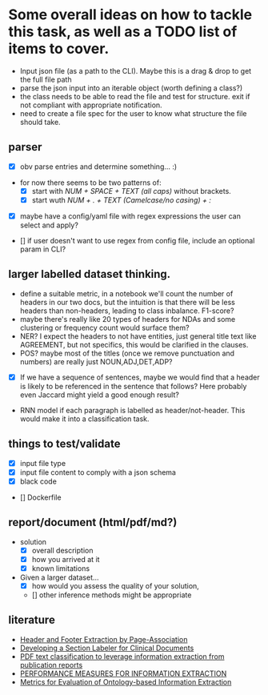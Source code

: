 
# Some overall ideas on how to tackle this task, as well as a TODO list of items to cover.

- Input json file (as a path to the CLI). Maybe this is a drag & drop to get the full file path
- parse the json input into an iterable object (worth defining a class?)
- the class needs to be able to read the file and test for structure. exit if not compliant with appropriate notification.
- need to create a file spec for the user to know what structure the file should take.

## parser
- [x] obv parse entries and determine something... :)
- for now there seems to be two patterns of:
	- [x] start with *NUM + SPACE + TEXT (all caps)* without brackets.
	- [x] start wuth *NUM + . + TEXT (Camelcase/no casing) + :*
- [x] maybe have a config/yaml file with regex expressions the user can select and apply?
- [] if user doesn't want to use regex from config file, include an optional param in CLI?

## larger labelled dataset thinking.
- define a suitable metric, in a notebook we'll count the number of headers in our two docs, but the intuition is that there will be less headers than non-headers, leading to class inbalance. F1-score?
- maybe there's really like 20 types of headers for NDAs and some clustering or frequency count would surface them?
- NER? I expect the headers to not have entities, just general title text like AGREEMENT, but not specifics, this would be clarified in the clauses.
- POS? maybe most of the titles (once we remove punctuation and numbers) are really just NOUN,ADJ,DET,ADP?
- [x] If we have a sequence of sentences, maybe we would find that a header is likely to be referenced in the sentence that follows? Here probably even Jaccard might yield a good enough result?
- RNN model if each paragraph is labelled as header/not-header. This would make it into a classification task.

## things to test/validate
- [x] input file type
- [x] input file content to comply with a json schema
- [x] black code
- [] Dockerfile

## report/document (html/pdf/md?)
- solution
	- [x] overall description
	- [x] how you arrived at it
	- [x] known limitations
- Given a larger dataset...
	- [x] how would you assess the quality of your solution,
	- [] other inference methods might be appropriate

## literature

-	[Header and Footer Extraction by Page-Association](https://www.hpl.hp.com/techreports/2002/HPL-2002-129.pdf)
-	[Developing a Section Labeler for Clinical Documents](https://www.ncbi.nlm.nih.gov/pmc/articles/PMC4419880/pdf/1985976.pdf)
-	[PDF text classification to leverage information extraction from publication reports](https://www.sciencedirect.com/science/article/pii/S153204641630017X)
-	[PERFORMANCE MEASURES FOR INFORMATION EXTRACTION](http://ccc.inaoep.mx/~villasen/bib/slot%20error%20rate.pdf)
-	[Metrics for Evaluation of Ontology-based Information Extraction](http://ceur-ws.org/Vol-179/eon2006maynardetal.pdf)